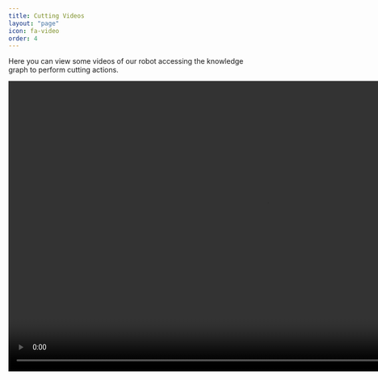```yaml
---
title: Cutting Videos
layout: "page"
icon: fa-video
order: 4
---
```


Here you can view some videos of our robot accessing the knowledge graph to perform cutting actions.

 <video width="1024" height="576" controls>
	<source src="assets/videos/demo_video.mp4" type="video/mp4">
Your browser does not support the video tag.
</video> 

